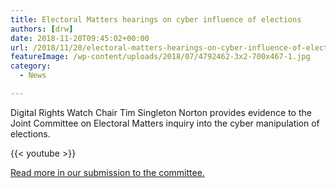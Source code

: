 ```yaml
---
title: Electoral Matters hearings on cyber influence of elections
authors: [drw]
date: 2018-11-20T09:45:02+00:00
url: /2018/11/20/electoral-matters-hearings-on-cyber-influence-of-elections/
featureImage: /wp-content/uploads/2018/07/4792462-3x2-700x467-1.jpg
category:
  - News

---
```

Digital Rights Watch Chair Tim Singleton Norton provides evidence to the Joint Committee on Electoral Matters inquiry into the cyber manipulation of elections.

{{< youtube >}}


[Read more in our submission to the committee.][1]

 [1]: https://digitalrightswatch.org.au/2018/08/13/submission-to-inquiry-into-the-conduct-of-the-2016-federal-election/
